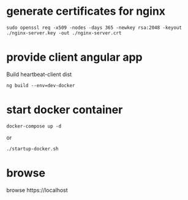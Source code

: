 # generate certificates for nginx

```
sudo openssl req -x509 -nodes -days 365 -newkey rsa:2048 -keyout ./nginx-server.key -out ./nginx-server.crt
```

# provide client angular app

Build heartbeat-client dist
```
ng build --env=dev-docker
```

# start docker container

```
docker-compose up -d
```

or

```
./startup-docker.sh
```

# browse

browse https://localhost
